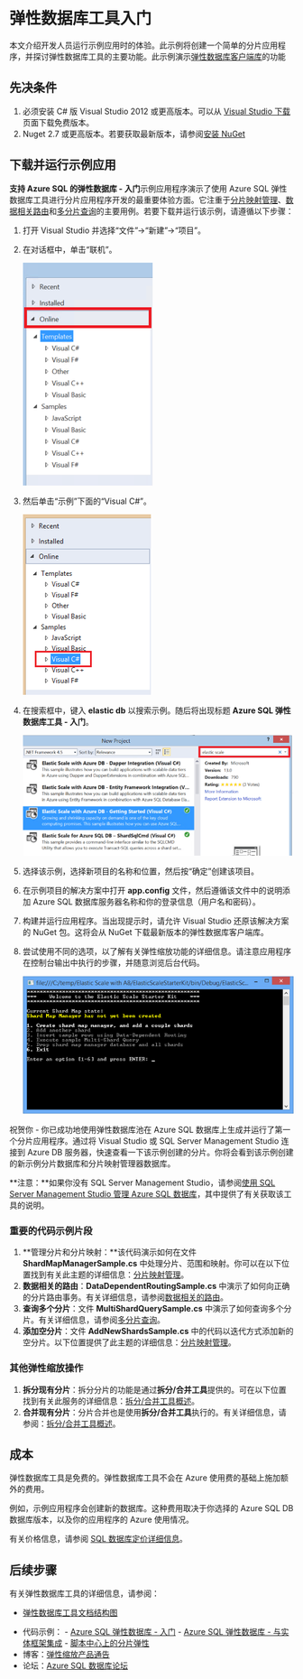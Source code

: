 <properties 
	pageTitle="弹性数据库工具入门" 
	description="大致介绍 Azure SQL 数据库的弹性数据库工具功能，包括易于使用的示例应用。" 
	services="sql-database" 
	documentationCenter="" 
	manager="jeffreyg" 
	authors="ddove" 
	editor="sidneyh"/>

<tags 
	ms.service="sql-database" 
	ms.date="02/02/2016" 
	wacn.date="03/29/2016"/>

# 弹性数据库工具入门

本文介绍开发人员运行示例应用时的体验。此示例将创建一个简单的分片应用程序，并探讨弹性数据库工具的主要功能。此示例演示[弹性数据库客户端库](/documentation/articles/sql-database-elastic-database-client-library)的功能

## 先决条件

1. 必须安装 C# 版 Visual Studio 2012 或更高版本。可以从 [Visual Studio 下载](http://www.visualstudio.com/downloads/download-visual-studio-vs.aspx)页面下载免费版本。
2. Nuget 2.7 或更高版本。若要获取最新版本，请参阅[安装 NuGet](http://docs.nuget.org/docs/start-here/installing-nuget)

## 下载并运行示例应用

**支持 Azure SQL 的弹性数据库 - 入门**示例应用程序演示了使用 Azure SQL 弹性数据库工具进行分片应用程序开发的最重要体验方面。它注重于[分片映射管理](/documentation/articles/sql-database-elastic-scale-shard-map-management)、[数据相关路由](/documentation/articles/sql-database-elastic-scale-data-dependent-routing)和[多分片查询](/documentation/articles/sql-database-elastic-scale-multishard-querying)的主要用例。若要下载并运行该示例，请遵循以下步骤：

1. 打开 Visual Studio 并选择“文件”->“新建”->“项目”。
2. 在对话框中，单击“联机”。

    ![“新建项目”>“联机”][2]
3. 然后单击“示例”下面的“Visual C#”。

    ![单击“Visual C#”][3]
4. 在搜索框中，键入 **elastic db** 以搜索示例。随后将出现标题 **Azure SQL 弹性数据库工具 - 入门**。

    ![搜索框][1]
 
5. 选择该示例，选择新项目的名称和位置，然后按“确定”创建该项目。
6. 在示例项目的解决方案中打开 **app.config** 文件，然后遵循该文件中的说明添加 Azure SQL 数据库服务器名称和你的登录信息（用户名和密码）。
7. 构建并运行应用程序。当出现提示时，请允许 Visual Studio 还原该解决方案的 NuGet 包。这将会从 NuGet 下载最新版本的弹性数据库客户端库。
8. 尝试使用不同的选项，以了解有关弹性缩放功能的详细信息。请注意应用程序在控制台输出中执行的步骤，并随意浏览后台代码。

    ![进度][4]

祝贺你 - 你已成功地使用弹性数据库池在 Azure SQL 数据库上生成并运行了第一个分片应用程序。通过将 Visual Studio 或 SQL Server Management Studio 连接到 Azure DB 服务器，快速查看一下该示例创建的分片。你将会看到该示例创建的新示例分片数据库和分片映射管理器数据库。

**注意：**如果你没有 SQL Server Management Studio，请参阅[使用 SQL Server Management Studio 管理 Azure SQL 数据库](/documentation/articles/sql-database-manage-azure-ssms)，其中提供了有关获取该工具的说明。

### 重要的代码示例片段

1. **管理分片和分片映射：**该代码演示如何在文件 **ShardMapManagerSample.cs** 中处理分片、范围和映射。你可以在以下位置找到有关此主题的详细信息：[分片映射管理](/documentation/articles/sql-database-elastic-scale-shard-map-management)。  
2. **数据相关的路由**：**DataDependentRoutingSample.cs** 中演示了如何向正确的分片路由事务。有关详细信息，请参阅[数据相关的路由](http://go.microsoft.com/?linkid=9862596)。 
3. **查询多个分片**：文件 **MultiShardQuerySample.cs** 中演示了如何查询多个分片。有关详细信息，请参阅[多分片查询](http://go.microsoft.com/?linkid=9862597)。
4. **添加空分片**：文件 **AddNewShardsSample.cs** 中的代码以迭代方式添加新的空分片。以下位置提供了此主题的详细信息：[分片映射管理](/documentation/articles/sql-database-elastic-scale-shard-map-management)。

### 其他弹性缩放操作

1. **拆分现有分片**：拆分分片的功能是通过**拆分/合并工具**提供的。可在以下位置找到有关此服务的详细信息：[拆分/合并工具概述](/documentation/articles/sql-database-elastic-scale-overview-split-and-merge)。
2. **合并现有分片**：分片合并也是使用**拆分/合并工具**执行的。有关详细信息，请参阅：[拆分/合并工具概述](/documentation/articles/sql-database-elastic-scale-overview-split-and-merge)。   


## 成本

弹性数据库工具是免费的。弹性数据库工具不会在 Azure 使用费的基础上施加额外的费用。

例如，示例应用程序会创建新的数据库。这种费用取决于你选择的 Azure SQL DB 数据库版本，以及你的应用程序的 Azure 使用情况。

有关价格信息，请参阅 [SQL 数据库定价详细信息](/home/features/sql-database/#price)。

## 后续步骤
有关弹性数据库工具的详细信息，请参阅：

* [弹性数据库工具文档结构图](/documentation/articles/sql-database-elastic-scale) 
-    代码示例： 
    -    [Azure SQL 弹性数据库 - 入门](http://code.msdn.microsoft.com/Elastic-Scale-with-Azure-a80d8dc6?SRC=VSIDE)
    -    [Azure SQL 弹性数据库 - 与实体框架集成](http://code.msdn.microsoft.com/Elastic-Scale-with-Azure-bae904ba?SRC=VSIDE)
    -    [脚本中心上的分片弹性](https://gallery.technet.microsoft.com/scriptcenter/Elastic-Scale-Shard-c9530cbe)
-    博客：[弹性缩放产品通告](https://azure.microsoft.com/blog/2014/10/02/introducing-elastic-scale-preview-for-azure-sql-database)
-    论坛：[Azure SQL 数据库论坛](https://social.msdn.microsoft.com/Forums/zh-cn/home?forum=ssdsgetstarted)


<!--Anchors-->
[弹性缩放示例应用程序]: #The-Elastic-Scale-Sample-Application
[下载并运行示例应用程序]: #Download-and-Run-the-Sample-App
[成本]: #Cost
[后续步骤]: #next-steps

<!--Image references-->
[1]: ./media/sql-database-elastic-scale-get-started/newProject.png
[2]: ./media/sql-database-elastic-scale-get-started/click-online.png
[3]: ./media/sql-database-elastic-scale-get-started/click-CSharp.png
[4]: ./media/sql-database-elastic-scale-get-started/output2.png
 

<!---HONumber=Mooncake_0314_2016-->
